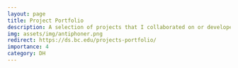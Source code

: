 ```yaml
---
layout: page
title: Project Portfolio
description: A selection of projects that I collaborated on or developed while at Boston College, including "Séamus Connolly Collection of Irish Music," "Morales Mass Book," "John La Farge, Stained Glass in New England," "Jesuit Online Bibliography," "Burns Antiphoner," and "The Becker Collection: Drawings of the American Civil War Era."  
img: assets/img/antiphoner.png
redirect: https://ds.bc.edu/projects-portfolio/
importance: 4
category: DH
---
```

